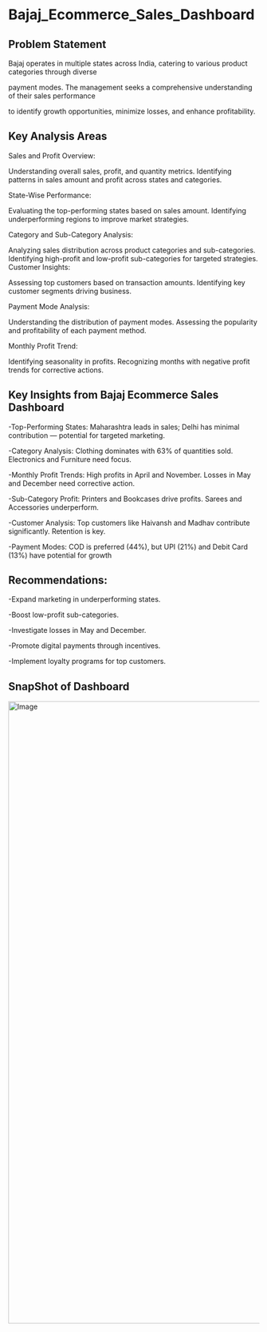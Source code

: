 # Bajaj_Ecommerce_Sales_Dashboard

## Problem Statement

Bajaj operates in multiple states across India, catering to various product categories through diverse

payment modes. The management seeks a comprehensive understanding of their sales performance

to identify growth opportunities, minimize losses, and enhance profitability.

## Key Analysis Areas

Sales and Profit Overview:

Understanding overall sales, profit, and quantity metrics.
Identifying patterns in sales amount and profit across states and categories.

State-Wise Performance:

Evaluating the top-performing states based on sales amount.
Identifying underperforming regions to improve market strategies.

Category and Sub-Category Analysis:

Analyzing sales distribution across product categories and sub-categories.
Identifying high-profit and low-profit sub-categories for targeted strategies.
Customer Insights:

Assessing top customers based on transaction amounts.
Identifying key customer segments driving business.

Payment Mode Analysis:

Understanding the distribution of payment modes.
Assessing the popularity and profitability of each payment method.

Monthly Profit Trend:

Identifying seasonality in profits.
Recognizing months with negative profit trends for corrective actions.

## Key Insights from Bajaj Ecommerce Sales Dashboard

-Top-Performing States: Maharashtra leads in sales; Delhi has minimal contribution — potential for targeted marketing.

-Category Analysis: Clothing dominates with 63% of quantities sold. Electronics and Furniture need focus.

-Monthly Profit Trends: High profits in April and November. Losses in May and December need corrective action.

-Sub-Category Profit: Printers and Bookcases drive profits. Sarees and Accessories underperform.

-Customer Analysis: Top customers like Haivansh and Madhav contribute significantly. Retention is key.

-Payment Modes: COD is preferred (44%), but UPI (21%) and Debit Card (13%) have potential for growth

## Recommendations:
-Expand marketing in underperforming states.

-Boost low-profit sub-categories.

-Investigate losses in May and December.

-Promote digital payments through incentives.

-Implement loyalty programs for top customers.

## SnapShot of Dashboard 

<img width="1246" alt="Image" src="https://github.com/user-attachments/assets/86134ed0-04ad-4a16-9d4c-a45c007d0a1e" />
